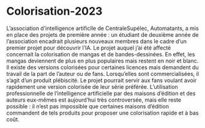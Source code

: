 # Colorisation-2023

L’association d'intelligence artificlle de CentraleSupélec, Automatants, a mis en place des projets de première année : un étudiant de deuxième année de l’association encadrait plusieurs nouveaux membres dans le cadre d’un premier projet pour découvrir l’IA.
Le projet auquel j’ai été affecté concernait la colorisation de mangas et de bandes-dessinées. En effet, les mangas deviennent de plus en plus populaires mais restent en noir et blanc. Il existe des versions colorisées pour certaines licences mais demandent du travail de la part de l’auteur ou de fans. Lorsqu’elles sont commercialisées, il s’agit d’un produit plébiscité. Le projet pourrait servir aux fans voulant avoir rapidement une version colorisée de leur série préférée. L’utilisation professionnelle de l’intelligence artificielle par des maisons d’édition et des auteurs eux-mêmes est aujourd’hui très controversée, mais elle reste possible : il n’est pas impossible que certaines maisons d’édition commandent de tels produits pour proposer une colorisation rapide et à bas coût.
